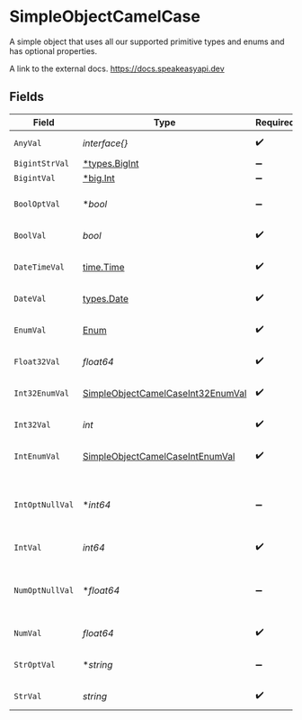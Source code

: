 # SimpleObjectCamelCase

A simple object that uses all our supported primitive types and enums and has optional properties.

A link to the external docs.
<https://docs.speakeasyapi.dev>


## Fields

| Field                                                                                         | Type                                                                                          | Required                                                                                      | Description                                                                                   | Example                                                                                       |
| --------------------------------------------------------------------------------------------- | --------------------------------------------------------------------------------------------- | --------------------------------------------------------------------------------------------- | --------------------------------------------------------------------------------------------- | --------------------------------------------------------------------------------------------- |
| `AnyVal`                                                                                      | *interface{}*                                                                                 | :heavy_check_mark:                                                                            | An any property.                                                                              |                                                                                               |
| `BigintStrVal`                                                                                | [*types.BigInt](../../types/bigint.md)                                                        | :heavy_minus_sign:                                                                            | N/A                                                                                           |                                                                                               |
| `BigintVal`                                                                                   | [*big.Int](https://pkg.go.dev/math/big#Int)                                                   | :heavy_minus_sign:                                                                            | N/A                                                                                           |                                                                                               |
| `BoolOptVal`                                                                                  | **bool*                                                                                       | :heavy_minus_sign:                                                                            | An optional boolean property.                                                                 | true                                                                                          |
| `BoolVal`                                                                                     | *bool*                                                                                        | :heavy_check_mark:                                                                            | A boolean property.                                                                           | true                                                                                          |
| `DateTimeVal`                                                                                 | [time.Time](https://pkg.go.dev/time#Time)                                                     | :heavy_check_mark:                                                                            | A date-time property.                                                                         | 2020-01-01T00:00:00Z                                                                          |
| `DateVal`                                                                                     | [types.Date](../../types/date.md)                                                             | :heavy_check_mark:                                                                            | A date property.                                                                              | 2020-01-01                                                                                    |
| `EnumVal`                                                                                     | [Enum](../../models/shared/enum.md)                                                           | :heavy_check_mark:                                                                            | A string based enum                                                                           | two                                                                                           |
| `Float32Val`                                                                                  | *float64*                                                                                     | :heavy_check_mark:                                                                            | A float32 property.                                                                           | 2.2222222                                                                                     |
| `Int32EnumVal`                                                                                | [SimpleObjectCamelCaseInt32EnumVal](../../models/shared/simpleobjectcamelcaseint32enumval.md) | :heavy_check_mark:                                                                            | An int32 enum property.                                                                       | 69                                                                                            |
| `Int32Val`                                                                                    | *int*                                                                                         | :heavy_check_mark:                                                                            | An int32 property.                                                                            | 1                                                                                             |
| `IntEnumVal`                                                                                  | [SimpleObjectCamelCaseIntEnumVal](../../models/shared/simpleobjectcamelcaseintenumval.md)     | :heavy_check_mark:                                                                            | An integer enum property.                                                                     | 3                                                                                             |
| `IntOptNullVal`                                                                               | **int64*                                                                                      | :heavy_minus_sign:                                                                            | An optional integer property will be null for tests.                                          | 999999                                                                                        |
| `IntVal`                                                                                      | *int64*                                                                                       | :heavy_check_mark:                                                                            | An integer property.                                                                          | 999999                                                                                        |
| `NumOptNullVal`                                                                               | **float64*                                                                                    | :heavy_minus_sign:                                                                            | An optional number property will be null for tests.                                           | 1.1                                                                                           |
| `NumVal`                                                                                      | *float64*                                                                                     | :heavy_check_mark:                                                                            | A number property.                                                                            | 1.1                                                                                           |
| `StrOptVal`                                                                                   | **string*                                                                                     | :heavy_minus_sign:                                                                            | An optional string property.                                                                  | optional example                                                                              |
| `StrVal`                                                                                      | *string*                                                                                      | :heavy_check_mark:                                                                            | A string property.                                                                            | example                                                                                       |